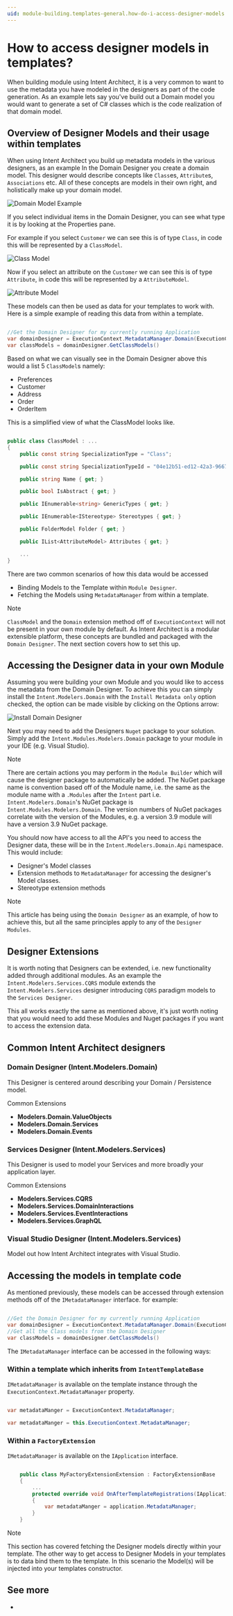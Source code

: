 ```yaml
---
uid: module-building.templates-general.how-do-i-access-designer-models
---
```

# How to access designer models in templates?

When building module using Intent Architect, it is a very common to want to use the metadata you have modeled in the designers as part of the code generation. As an example lets say you've build out a Domain model you would want to generate a set of C# classes which is the code realization of that domain model. 

## Overview of Designer Models and their usage within templates

When using Intent Architect you build up metadata models in the various designers, as an example In the Domain Designer you create a domain model. This designer would describe concepts like `Class`es, `Attribute`s, `Associations` etc. All of these concepts are models in their own right, and holistically make up your domain model.

![Domain Model Example](./images/domain-model-example.png)

If you select individual items in the Domain Designer, you can see what type it is by looking at the Properties pane.

For example if you select `Customer` we can see this is of type `Class`, in code this will be represented by a `ClassModel`.

![Class Model](./images/properties-class.png)

Now if you select an attribute on the `Customer` we can see this is of type `Attribute`, in code this will be represented by a `AttributeModel`.

![Attribute Model](./images/properties-attribute.png)

These models can then be used as data for your templates to work with. Here is a simple example of reading this data from within a template.

```csharp

//Get the Domain Designer for my currently running Application
var domainDesigner = ExecutionContext.MetadataManager.Domain(ExecutionContext.GetApplicationConfig().Id);
var classModels = domainDesigner.GetClassModels()

```

Based on what we can visually see in the Domain Designer above this would a list 5 `ClassModel`s namely:

- Preferences
- Customer
- Address
- Order
- OrderItem

This is a simplified view of what the ClassModel looks like.

```csharp

public class ClassModel : ...
{
    public const string SpecializationType = "Class";

    public const string SpecializationTypeId = "04e12b51-ed12-42a3-9667-a6aa81bb6d10";

    public string Name { get; }

    public bool IsAbstract { get; }

    public IEnumerable<string> GenericTypes { get; } 

    public IEnumerable<IStereotype> Stereotypes { get; }

    public FolderModel Folder { get; }

    public IList<AttributeModel> Attributes { get; }

    ...
}

```

There are two common scenarios of how this data would be accessed

- Binding Models to the Template within `Module Designer`.
- Fetching the Models using `MetadataManager` from within a template.

> [!NOTE]
> `ClassModel` and the `Domain` extension method off of `ExecutionContext` will not be present in your own module by default. As Intent Architect is a modular extensible platform, these concepts are bundled and packaged with the `Domain Designer`. The next section covers how to set this up.

## Accessing the Designer data in your own Module

Assuming you were building your own Module and you would like to access the metadata from the Domain Designer. To achieve this you can simply install the `Intent.Modelers.Domain` with the `Install Metadata only` option checked, the option can be made visible by clicking on the Options arrow:

![Install Domain Designer](./images/install-designer.png)

Next you may need to add the Designers `Nuget` package to your solution. Simply add the `Intent.Modules.Modelers.Domain` package to your module in your IDE (e.g. Visual Studio).

> [!NOTE]
> There are certain actions you may perform in the `Module Builder` which will cause the designer package to automatically be added. The NuGet package name is convention based off of the Module name, i.e. the same as the module name with a `.Modules` after the `Intent` part i.e. `Intent.Modelers.Domain`'s NuGet package is `Intent.Modules.Modelers.Domain`. The version numbers of NuGet packages correlate with the version of the Modules, e.g. a version 3.9 module will have a version 3.9 NuGet package.

You should now have access to all the API's you need to access the Designer data, these will be in the `Intent.Modelers.Domain.Api` namespace. This would include:

- Designer's Model classes
- Extension methods to `MetadataManager` for accessing the designer's Model classes.
- Stereotype extension methods

> [!NOTE]
> This article has being using the `Domain Designer` as an example, of how to achieve this, but all the same principles apply to any of the `Designer Modules`.

## Designer Extensions

It is worth noting that Designers can be extended, i.e. new functionality added through additional modules. As an example the `Intent.Modelers.Services.CQRS` module extends the `Intent.Modelers.Services` designer introducing `CQRS` paradigm models to the `Services Designer`.

This all works exactly the same as mentioned above, it's just worth noting that you would need to add these Modules and Nuget packages if you want to access the extension data.

## Common Intent Architect designers

### Domain Designer (Intent.Modelers.Domain)

This Designer is centered around describing your Domain / Persistence model.

Common Extensions

- **Modelers.Domain.ValueObjects**
- **Modelers.Domain.Services**
- **Modelers.Domain.Events**

### Services Designer (Intent.Modelers.Services)

This Designer is used to model your Services and more broadly your application layer.

Common Extensions

- **Modelers.Services.CQRS**
- **Modelers.Services.DomainInteractions**
- **Modelers.Services.EventInteractions**
- **Modelers.Services.GraphQL**

### Visual Studio Designer (Intent.Modelers.Services)

Model out how Intent Architect integrates with Visual Studio.

## Accessing the models in template code

As mentioned previously, these models can be accessed through extension methods off of the `IMetadataManager` interface. for example:

```csharp

//Get the Domain Designer for my currently running Application
var domainDesigner = ExecutionContext.MetadataManager.Domain(ExecutionContext.GetApplicationConfig().Id);
//Get all the Class models from the Domain Designer
var classModels = domainDesigner.GetClassModels()

```

The `IMetadataManager` interface can be accessed in the following ways:

### Within a template which inherits from `IntentTemplateBase`

`IMetadataManager` is available on the template instance through the `ExecutionContext.MetadataManager` property.

```csharp

var metadataManger = ExecutionContext.MetadataManager;

var metadataManger = this.ExecutionContext.MetadataManager;

```

### Within a `FactoryExtension`

`IMetadataManager` is available on the `IApplication` interface.

```csharp

    public class MyFactoryExtensionExtension : FactoryExtensionBase
    {
        ...
        protected override void OnAfterTemplateRegistrations(IApplication application)
        {
            var metadataManger = application.MetadataManager;
        }
    }
```

> [!NOTE]
> This section has covered fetching the Designer models directly within your template. The other way to get access to Designer Models in your templates is to data bind them to the template. In this scenario the Model(s) will be injected into your templates constructor. [](xref:module-building.templates-general.how-do-i-bind-designer-models-to-templates)

## See more

- [](xref:module-building.templates-general.how-do-i-bind-designer-models-to-templates)
